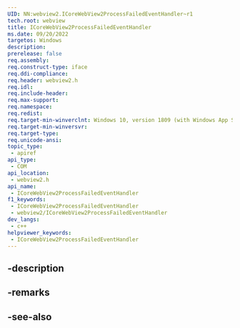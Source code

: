 ```yaml
---
UID: NN:webview2.ICoreWebView2ProcessFailedEventHandler~r1
tech.root: webview
title: ICoreWebView2ProcessFailedEventHandler
ms.date: 09/20/2022
targetos: Windows
description: 
prerelease: false
req.assembly: 
req.construct-type: iface
req.ddi-compliance: 
req.header: webview2.h
req.idl: 
req.include-header: 
req.max-support: 
req.namespace: 
req.redist: 
req.target-min-winverclnt: Windows 10, version 1809 (with Windows App SDK 1.1 or later)
req.target-min-winversvr: 
req.target-type: 
req.unicode-ansi: 
topic_type:
 - apiref
api_type:
 - COM
api_location:
 - webview2.h
api_name:
 - ICoreWebView2ProcessFailedEventHandler
f1_keywords:
 - ICoreWebView2ProcessFailedEventHandler
 - webview2/ICoreWebView2ProcessFailedEventHandler
dev_langs:
 - c++
helpviewer_keywords:
 - ICoreWebView2ProcessFailedEventHandler
---
```


## -description

## -remarks

## -see-also

